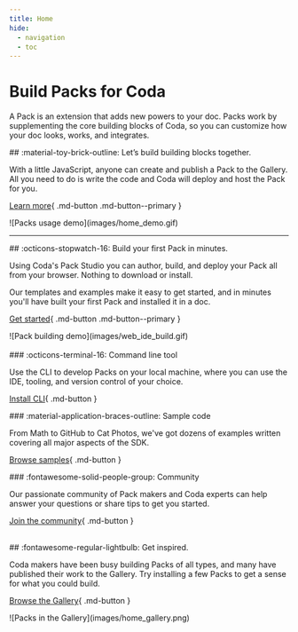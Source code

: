 ```yaml
---
title: Home
hide:
  - navigation
  - toc
---
```


# Build Packs for Coda

A Pack is an extension that adds new powers to your doc. Packs work by supplementing the core building blocks of Coda, so you can customize how your doc looks, works, and integrates.

<section class="landing-row" markdown>

<div class="landing-item" markdown>
## :material-toy-brick-outline: Let’s build building blocks together.

With a little JavaScript, anyone can create and publish a Pack to the Gallery. All you need to do is write the code and Coda will deploy and host the Pack for you.

[Learn more][overview]{ .md-button .md-button--primary }
</div>

<div class="landing-item" markdown>
![Packs usage demo](images/home_demo.gif)
</div>

</section>

---

<section class="landing-row landing-row-reverse" markdown>

<div class="landing-item" markdown>
## :octicons-stopwatch-16: Build your first Pack in minutes.

Using Coda's Pack Studio you can author, build, and deploy your Pack all from your browser. Nothing to download or install.

Our templates and examples make it easy to get started, and in minutes you'll have built your first Pack and installed it in a doc.

[Get started][get_started]{ .md-button .md-button--primary }
</div>

<div class="landing-item" markdown>
![Pack building demo](images/web_ide_build.gif)
</div>

</section>

<br>

<section class="box-row" markdown>

<div class="box-item" markdown>
### :octicons-terminal-16: Command line tool

Use the CLI to develop Packs on your local machine, where you can use the IDE, tooling, and version control of your choice.

[Install CLI][cli]{ .md-button }
</div>

<div class="box-item" markdown>
### :material-application-braces-outline: Sample code

From Math to GitHub to Cat Photos, we've got dozens of examples written covering all major aspects of the SDK.

[Browse samples][samples]{ .md-button }
</div>

<div class="box-item" markdown>
### :fontawesome-solid-people-group: Community

Our passionate community of Pack makers and Coda experts can help answer your questions or share tips to get you started.

[Join the community][community]{ .md-button }
</div>

</section>

<br>

<section class="landing-row" markdown>

<div class="landing-item" markdown>
## :fontawesome-regular-lightbulb: Get inspired.

Coda makers have been busy building Packs of all types, and many have published their work to the Gallery. Try installing a few Packs to get a sense for what you could build.

[Browse the Gallery][gallery]{ .md-button }
</div>

<div class="landing-item" markdown>
![Packs in the Gallery](images/home_gallery.png)
</div>

</section>


[overview]: guides/overview.md
[get_started]: tutorials/get-started/web.md
[cli]: guides/development/cli.md
[samples]: samples/index.md
[changelog]: reference/changes.md
[community]: https://community.coda.io/c/developers-central/making-packs/15
[gallery]: https://coda.io/gallery?filter=packs
